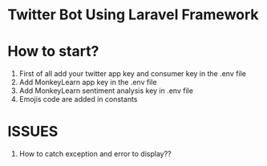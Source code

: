 # Twitter Bot Using Laravel Framework

# How to start?

1) First of all add your twitter app key and consumer key in the .env file
2) Add MonkeyLearn app key in the .env file
3) Add MonkeyLearn sentiment analysis key in .env file
4) Emojis code are added in constants


# ISSUES
1) How to catch exception and error to display??